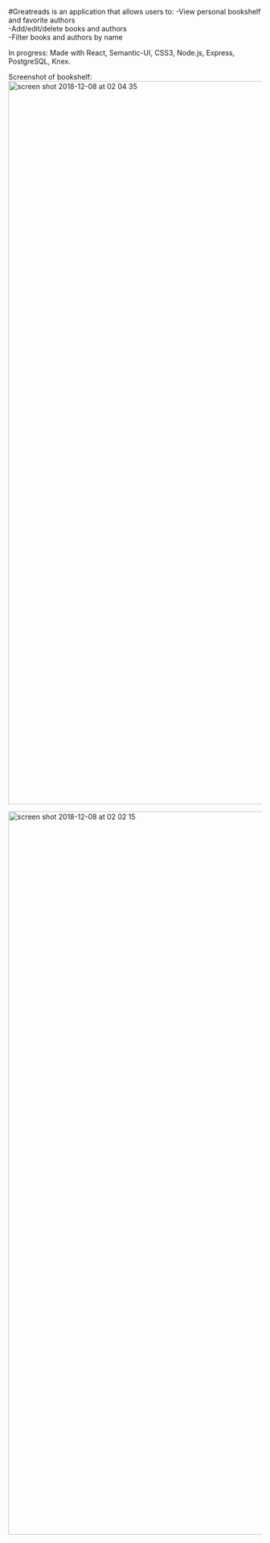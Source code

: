#Greatreads is an application that allows users to:
-View personal bookshelf and favorite authors <br />
-Add/edit/delete books and authors <br />
-Filter books and authors by name <br />

In progress: Made with React, Semantic-UI, CSS3, Node.js, Express, PostgreSQL, Knex. 

Screenshot of bookshelf:
<img width="1440" alt="screen shot 2018-12-08 at 02 04 35" src="https://user-images.githubusercontent.com/36240410/49684196-b2afd280-fa8d-11e8-843e-6e4c93864965.png">

<img width="1440" alt="screen shot 2018-12-08 at 02 02 15" src="https://user-images.githubusercontent.com/36240410/49684171-5cdb2a80-fa8d-11e8-874e-88e2a41d7f76.png">
